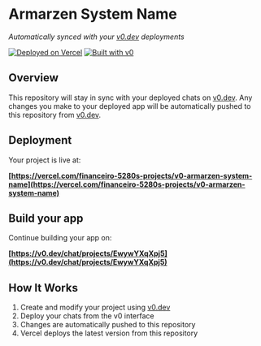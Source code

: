 # Armarzen System Name

*Automatically synced with your [v0.dev](https://v0.dev) deployments*

[![Deployed on Vercel](https://img.shields.io/badge/Deployed%20on-Vercel-black?style=for-the-badge&logo=vercel)](https://vercel.com/financeiro-5280s-projects/v0-armarzen-system-name)
[![Built with v0](https://img.shields.io/badge/Built%20with-v0.dev-black?style=for-the-badge)](https://v0.dev/chat/projects/EwywYXqXpj5)

## Overview

This repository will stay in sync with your deployed chats on [v0.dev](https://v0.dev).
Any changes you make to your deployed app will be automatically pushed to this repository from [v0.dev](https://v0.dev).

## Deployment

Your project is live at:

**[https://vercel.com/financeiro-5280s-projects/v0-armarzen-system-name](https://vercel.com/financeiro-5280s-projects/v0-armarzen-system-name)**

## Build your app

Continue building your app on:

**[https://v0.dev/chat/projects/EwywYXqXpj5](https://v0.dev/chat/projects/EwywYXqXpj5)**

## How It Works

1. Create and modify your project using [v0.dev](https://v0.dev)
2. Deploy your chats from the v0 interface
3. Changes are automatically pushed to this repository
4. Vercel deploys the latest version from this repository